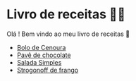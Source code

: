 # Livro de receitas :man_cook:

Olá ! Bem vindo ao meu livro de receitas :wave:

- [Bolo de Cenoura](./receitas/boloDeCenoura.md)
- [Pavê de chocolate](./receitas/paveDeChocolate.md)
- [Salada Simples](./receitas/salada.md)
- [Strogonoff de frango](./receitas/strogonoff.md)
